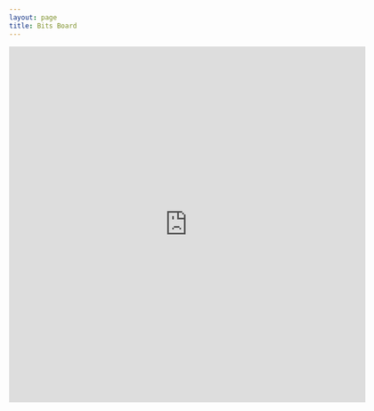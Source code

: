 ```yaml
---
layout: page
title: Bits Board
---
```


<style>
  body {
    margin: 0;
    /* Reset default margin */
  }

  iframe {
    display: block;
    /* iframes are inline by default */
    background: #000;
    border: none;
    /* Reset default border */
    height: 640px;
    /* Viewport-relative units */
    width: 640px;
  }
</style>
<iframe src="https://docs.google.com/spreadsheets/d/e/2PACX-1vRBABDIoCvzpDJWnWzvYS3YaY1B1lP3R_Lwko3jXafmopDQ-kE-ZkrDN-WNTLoXdsQgo6iqqwlSqgxH/pubhtml?gid=0&amp;single=true&amp;widget=true&amp;headers=false"></iframe>